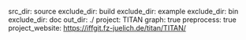 src_dir: source
exclude_dir: build
exclude_dir: example
exclude_dir: bin
exclude_dir: doc
out_dir: ./
project: TITAN
graph: true
preprocess: true
project_website: https://iffgit.fz-juelich.de/titan/TITAN/
